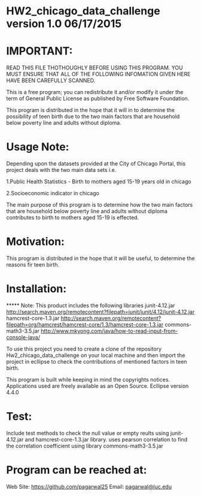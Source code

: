 HW2_chicago_data_challenge version 1.0 06/17/2015
=========================================================================================

IMPORTANT:
=========================================================================================
READ THIS FILE THOTHOUGHLY BEFORE USING THIS PROGRAM.
YOU MUST ENSURE THAT ALL OF THE FOLLOWING INFOMATION GIVEN 
HERE HAVE BEEN CAREFULLY SCANNED.

This is a free program; you can redistribute it and/or modify it under the term of
General Public License as published by Free Software Foundation.

This program is distributed in the hope that it will in to determine the possibility
of teen birth due to the two main factors that are household below poverty line and adults
without diploma. 

Usage Note:
=======================================================================================
Depending upon the datasets provided at the City of Chicago Portal, this project deals with
the two main data sets i.e.

1.Public Health Statistics - Birth to mothers aged 15-19 years old in chicago

2.Socioeconomic indicator in chicago

The main purpose of this program is to determine how the two main factors that are household below
poverty line and adults without diploma contributes to birth to mothers aged 15-19 is effected.

Motivation:
=========================================================================================
This program is distributed in the hope that it will be useful, to determine the reasons fir teen birth.


Installation:
=========================================================================================
***** Note: This product includes the following libraries
      junit-4.12.jar		http://search.maven.org/remotecontent?filepath=junit/junit/4.12/junit-4.12.jar
      hamcrest-core-1.3.jar     http://search.maven.org/remotecontent?filepath=org/hamcrest/hamcrest-core/1.3/hamcrest-core-1.3.jar
      commons-math3-3.5.jar     http://www.mkyong.com/java/how-to-read-input-from-console-java/


To use this project you need to create a clone of the repository Hw2_chicago_data_challenge on your 
local machine and then import the project in ecllipse to check the contributions of mentioned factors in
teen birth.

This program is built while keeping in mind the copyrights notices.
Applications used are freely available as an Open Source.
Ecllipse version 4.4.0

Test:
=========================================================================================
Include test methods to check the null value or empty reults using junit-4.12.jar and hamcrest-core-1.3.jar library.
uses pearson correlation to find the correlation coefficient using library commons-math3-3.5.jar

Program can be reached at:
=========================================================================================
Web Site: https://github.com/pagarwal25
Email: pagarwal@luc.edu


